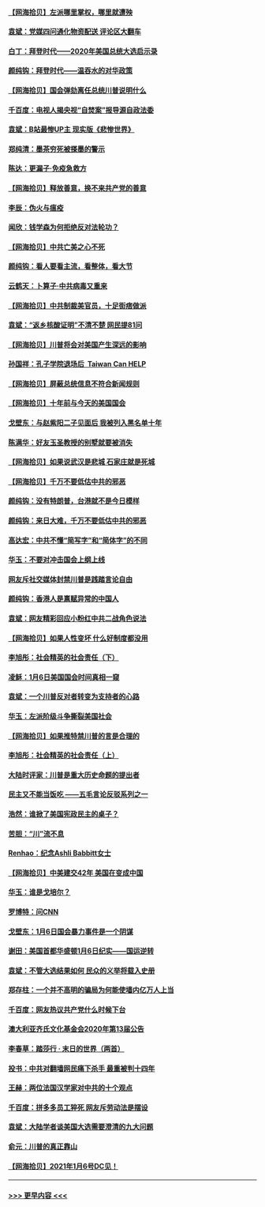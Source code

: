 #### [【网海拾贝】左派哪里掌权，哪里就遭殃](../pages/nsc993/n12715009.md?t=01280851) 
#### [袁斌：党媒四问通化物资配送 评论区大翻车](../pages/nsc993/n12714950.md?t=01280851) 
#### [白丁：拜登时代——2020年美国总统大选启示录](../pages/nsc993/n12714920.md?t=01280851) 
#### [颜纯钩：拜登时代——温吞水的对华政策](../pages/nsc993/n12713245.md?t=01280851) 
#### [【网海拾贝】国会弹劾离任总统川普说明什么](../pages/nsc993/n12712816.md?t=01280851) 
#### [千百度：电视人揭央视“自焚案”报导源自政法委](../pages/nsc993/n12709760.md?t=01280851) 
#### [袁斌：B站最惨UP主 现实版《悲惨世界》](../pages/nsc993/n12709686.md?t=01280851) 
#### [郑纯清：墨茶穷死被搽墨的警示](../pages/nsc993/n12709262.md?t=01280851) 
#### [陈达：更漏子·免疫急救方](../pages/nsc993/n12709244.md?t=01280851) 
#### [【网海拾贝】释放善意，换不来共产党的善意](../pages/nsc993/n12708361.md?t=01280851) 
#### [李辰：伪火与瘟疫](../pages/nsc993/n12707981.md?t=01280851) 
#### [闻欣：钱学森为何拒绝反对法轮功？](../pages/nsc993/n12707407.md?t=01280851) 
#### [【网海拾贝】中共亡美之心不死](../pages/nsc993/n12707621.md?t=01280851) 
#### [颜纯钩：看人要看主流，看整体，看大节](../pages/nsc993/n12707536.md?t=01280851) 
#### [云鹤天：卜算子‧中共病毒又重来](../pages/nsc993/n12707408.md?t=01280851) 
#### [【网海拾贝】中共制裁美官员，十足街痞做派](../pages/nsc993/n12705115.md?t=01280851) 
#### [袁斌：“返乡核酸证明”不清不楚 网民提81问](../pages/nsc993/n12704982.md?t=01280851) 
#### [【网海拾贝】川普将会对美国产生深远的影响](../pages/nsc993/n12703045.md?t=01280851) 
#### [孙国祥：孔子学院退场后  Taiwan Can HELP](../pages/nsc993/n12702430.md?t=01280851) 
#### [【网海拾贝】屏蔽总统信息不符合新闻规则](../pages/nsc993/n12699998.md?t=01280851) 
#### [【网海拾贝】十年前与今天的美国国会](../pages/nsc993/n12696993.md?t=01280851) 
#### [戈壁东：与赵紫阳二子见面后 我被列入黑名单十年](../pages/nsc993/n12696215.md?t=01280851) 
#### [陈满华：好友玉圣教授的别墅就要被消失](../pages/nsc993/n12695411.md?t=01280851) 
#### [【网海拾贝】如果说武汉是悲城 石家庄就是死城](../pages/nsc993/n12694589.md?t=01280851) 
#### [【网海拾贝】千万不要低估中共的邪恶](../pages/nsc993/n12692771.md?t=01280851) 
#### [颜纯钩：没有特朗普，台港就不是今日模样](../pages/nsc993/n12692678.md?t=01280851) 
#### [颜纯钩：来日大难，千万不要低估中共的邪恶](../pages/nsc993/n12692080.md?t=01280851) 
#### [高达宏：中共不懂“简写字”和“简体字”的不同](../pages/nsc993/n12692068.md?t=01280851) 
#### [华玉：不要对冲击国会上纲上线](../pages/nsc993/n12689948.md?t=01280851) 
#### [网友斥社交媒体封禁川普是践踏言论自由](../pages/nsc993/n12687482.md?t=01280851) 
#### [颜纯钩：香港人是禀赋异常的中国人](../pages/nsc993/n12685142.md?t=01280851) 
#### [袁斌：网友精彩回应小粉红中共二战角色说法](../pages/nsc993/n12684994.md?t=01280851) 
#### [【网海拾贝】如果人性变坏 什么好制度都没用](../pages/nsc993/n12683000.md?t=01280851) 
#### [李旭彤：社会精英的社会责任（下）](../pages/nsc993/n12680604.md?t=01280851) 
#### [凌稣：1月6日美国国会时间真相一窥](../pages/nsc993/n12682780.md?t=01280851) 
#### [袁斌：一个川普反对者转变为支持者的心路](../pages/nsc993/n12682700.md?t=01280851) 
#### [华玉：左派阶级斗争撕裂美国社会](../pages/nsc993/n12681226.md?t=01280851) 
#### [【网海拾贝】如果推特禁川普的言是合理的](../pages/nsc993/n12681232.md?t=01280851) 
#### [李旭彤：社会精英的社会责任（上）](../pages/nsc993/n12680501.md?t=01280851) 
#### [大陆时评家：川普是重大历史命题的提出者](../pages/nsc993/n12679904.md?t=01280851) 
#### [民主又不能当饭吃 ——五毛言论反驳系列之一](../pages/nsc993/n12679877.md?t=01280851) 
#### [浩然：谁掀了美国宪政民主的桌子？](../pages/nsc993/n12679850.md?t=01280851) 
#### [苦胆：“川”流不息](../pages/nsc993/n12678388.md?t=01280851) 
#### [Renhao：纪念Ashli Babbitt女士](../pages/nsc993/n12678359.md?t=01280851) 
#### [【网海拾贝】中美建交42年 美国在变成中国](../pages/nsc993/n12678324.md?t=01280851) 
#### [华玉：谁是戈培尔？](../pages/nsc993/n12677515.md?t=01280851) 
#### [罗博特：问CNN](../pages/nsc993/n12677172.md?t=01280851) 
#### [戈壁东：1月6日国会暴力事件是一个阴谋](../pages/nsc993/n12674639.md?t=01280851) 
#### [谢田：美国首都华盛顿1月6日纪实——国运逆转](../pages/nsc993/n12673190.md?t=01280851) 
#### [袁斌：不管大选结果如何 民众的义举将载入史册](../pages/nsc993/n12672787.md?t=01280851) 
#### [郑存柱：一个并不高明的骗局为何能使墙内亿万人上当](../pages/nsc993/n12671449.md?t=01280851) 
#### [千百度：网友热议共产党什么时候下台](../pages/nsc993/n12670442.md?t=01280851) 
#### [澳大利亚齐氏文化基金会2020年第13届公告](../pages/nsc993/n12670273.md?t=01280851) 
#### [李春草：踏莎行 · 末日的世界（两首）](../pages/nsc993/n12670253.md?t=01280851) 
#### [投书：中共对翻墙网民痛下杀手 最重被判十四年](../pages/nsc993/n12670190.md?t=01280851) 
#### [王赫：两位法国汉学家对中共的十个观点](../pages/nsc993/n12669593.md?t=01280851) 
#### [千百度：拼多多员工猝死 网友斥劳动法是摆设](../pages/nsc993/n12668081.md?t=01280851) 
#### [袁斌：大陆学者谈美国大选需要澄清的九大问题](../pages/nsc993/n12668023.md?t=01280851) 
#### [俞元：川普的真正靠山](../pages/nsc993/n12668000.md?t=01280851) 
#### [【网海拾贝】2021年1月6号DC见！](../pages/nsc993/n12664957.md?t=01280851) 

----
#### [ >>> 更早内容 <<< ](../indexes/nsc993-earlier.md)
